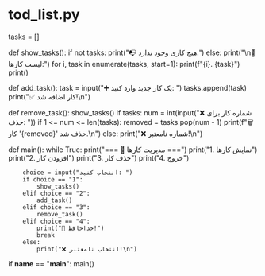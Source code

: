 # tod_list.py

tasks = []

def show_tasks():
    if not tasks:
        print("📭 هیچ کاری وجود ندارد.")
    else:
        print("\n📝 لیست کارها:")
        for i, task in enumerate(tasks, start=1):
            print(f"{i}. {task}")
    print()

def add_task():
    task = input("➕ یک کار جدید وارد کنید: ")
    tasks.append(task)
    print("✅ کار اضافه شد!\n")

def remove_task():
    show_tasks()
    if tasks:
        num = int(input("❌ شماره کار برای حذف: "))
        if 1 <= num <= len(tasks):
            removed = tasks.pop(num - 1)
            print(f"🗑 کار '{removed}' حذف شد.\n")
        else:
            print("❌ شماره نامعتبر!\n")

def main():
    while True:
        print("=== 📌 مدیریت کارها ===")
        print("1. نمایش کارها")
        print("2. افزودن کار")
        print("3. حذف کار")
        print("4. خروج")
        
        choice = input("انتخاب کنید: ")
        if choice == "1":
            show_tasks()
        elif choice == "2":
            add_task()
        elif choice == "3":
            remove_task()
        elif choice == "4":
            print("👋 خداحافظ!")
            break
        else:
            print("❌ انتخاب نامعتبر!\n")

if __name__ == "__main__":
    main()
